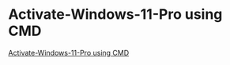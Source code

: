 # Activate-Windows-11-Pro using CMD
[Activate-Windows-11-Pro using CMD](https://kb.teevee.asia/windows-11/activate-windows-11-pro-free-using-kms-key/)
